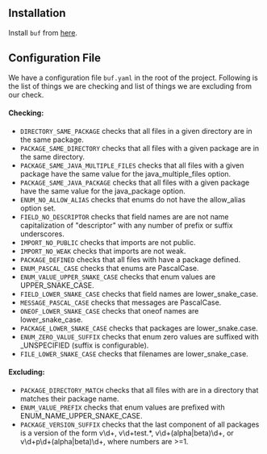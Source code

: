 ## Installation

Install `buf` from [here](https://buf.build/docs/installation). 

## Configuration File 

We have a configuration file `buf.yaml` in the root of the project. Following is the list of things we are checking and list of things we are excluding from our check.

#### Checking:
* `DIRECTORY_SAME_PACKAGE` checks that all files in a given directory are in the same package.
* `PACKAGE_SAME_DIRECTORY` checks that all files with a given package are in the same directory.
* `PACKAGE_SAME_JAVA_MULTIPLE_FILES` checks that all files with a given package have the same value for the java_multiple_files option.
* `PACKAGE_SAME_JAVA_PACKAGE` checks that all files with a given package have the same value for the java_package option.
* `ENUM_NO_ALLOW_ALIAS` checks that enums do not have the allow_alias option set.
* `FIELD_NO_DESCRIPTOR` checks that field names are are not name capitalization of "descriptor" with any number of prefix or suffix underscores.
* `IMPORT_NO_PUBLIC` checks that imports are not public.
* `IMPORT_NO_WEAK` checks that imports are not weak.
* `PACKAGE_DEFINED` checks that all files with have a package defined.
* `ENUM_PASCAL_CASE` checks that enums are PascalCase.
* `ENUM_VALUE_UPPER_SNAKE_CASE` checks that enum values are UPPER_SNAKE_CASE.
* `FIELD_LOWER_SNAKE_CASE` checks that field names are lower_snake_case.
* `MESSAGE_PASCAL_CASE` checks that messages are PascalCase.
* `ONEOF_LOWER_SNAKE_CASE` checks that oneof names are lower_snake_case.
* `PACKAGE_LOWER_SNAKE_CASE` checks that packages are lower_snake.case.
* `ENUM_ZERO_VALUE_SUFFIX` checks that enum zero values are suffixed with _UNSPECIFIED (suffix is configurable).
* `FILE_LOWER_SNAKE_CASE` checks that filenames are lower_snake_case.


#### Excluding:
* `PACKAGE_DIRECTORY_MATCH` checks that all files with are in a directory that matches their package name.
* `ENUM_VALUE_PREFIX` checks that enum values are prefixed with ENUM_NAME_UPPER_SNAKE_CASE.
* `PACKAGE_VERSION_SUFFIX` checks that the last component of all packages is a version of the form v\d+, v\d+test.*, v\d+(alpha|beta)\d+, or v\d+p\d+(alpha|beta)\d+, where numbers are >=1.
